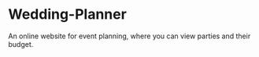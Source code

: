 # Wedding-Planner
An online website for event planning, where you can view parties and their budget.
